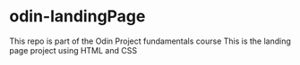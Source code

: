 # odin-landingPage
This repo is part of the Odin Project fundamentals course
This is the landing page project using HTML and CSS